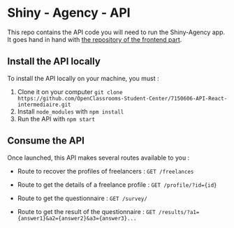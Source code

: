 # Shiny - Agency - API

This repo contains the API code you will need to run the Shiny-Agency app.
It goes hand in hand with [the repository of the frontend part](https://github.com/Patrice-H/Shiny_Agency.git).


## Install the API locally

To install the API locally on your machine, you must :
1. Clone it on your computer `git clone https://github.com/OpenClassrooms-Student-Center/7150606-API-React-intermediaire.git`
2. Install `node_modules` with `npm install`
3. Run the API with `npm start`


## Consume the API

Once launched, this API makes several routes available to you :

- Route to recover the profiles of freelancers :
`GET /freelances`

- Route to get the details of a freelance profile :
`GET /profile/?id={id}`

- Route to get the questionnaire :
`GET /survey/`

- Route to get the result of the questionnaire :
`GET /results/?a1={answer1}&a2={answer2}&a3={answer3}...`